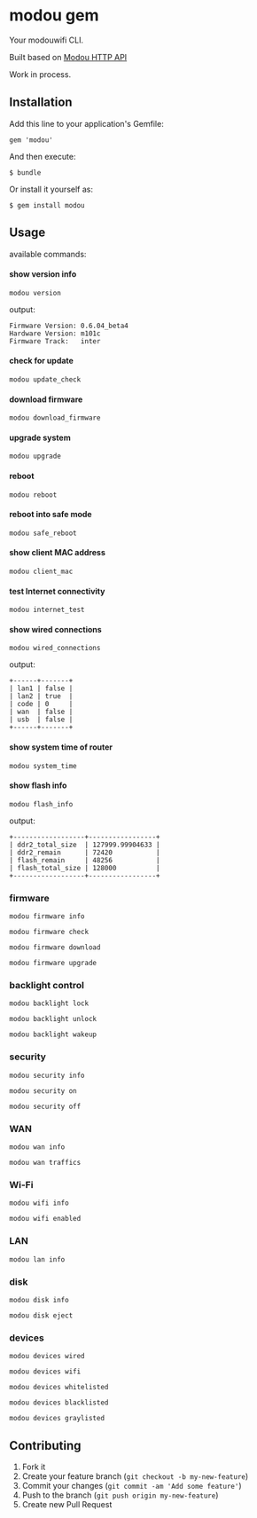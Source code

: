 # modou gem

Your modouwifi CLI.

Built based on [Modou HTTP API](https://github.com/modouwifi/modouwifi-api)

Work in process.

## Installation

Add this line to your application's Gemfile:

    gem 'modou'

And then execute:

    $ bundle

Or install it yourself as:

    $ gem install modou

## Usage

available commands:

#### show version info

    modou version

output:

```
Firmware Version: 0.6.04_beta4
Hardware Version: m101c
Firmware Track:   inter
```

#### check for update

    modou update_check

#### download firmware

    modou download_firmware

#### upgrade system

    modou upgrade

#### reboot

    modou reboot

#### reboot into safe mode

    modou safe_reboot

#### show client MAC address

    modou client_mac

#### test Internet connectivity

    modou internet_test

#### show wired connections

    modou wired_connections

output:

```
+------+-------+
| lan1 | false |
| lan2 | true  |
| code | 0     |
| wan  | false |
| usb  | false |
+------+-------+
```

#### show system time of router

    modou system_time

#### show flash info

    modou flash_info

output:

```
+------------------+-----------------+
| ddr2_total_size  | 127999.99904633 |
| ddr2_remain      | 72420           |
| flash_remain     | 48256           |
| flash_total_size | 128000          |
+------------------+-----------------+
```

### firmware

    modou firmware info

    modou firmware check

    modou firmware download

    modou firmware upgrade

### backlight control

    modou backlight lock

    modou backlight unlock

    modou backlight wakeup

### security

    modou security info

    modou security on

    modou security off

### WAN

    modou wan info

    modou wan traffics

### Wi-Fi

    modou wifi info

    modou wifi enabled

### LAN

    modou lan info

### disk

    modou disk info

    modou disk eject

### devices

    modou devices wired

    modou devices wifi

    modou devices whitelisted

    modou devices blacklisted

    modou devices graylisted

## Contributing

1. Fork it
2. Create your feature branch (`git checkout -b my-new-feature`)
3. Commit your changes (`git commit -am 'Add some feature'`)
4. Push to the branch (`git push origin my-new-feature`)
5. Create new Pull Request
